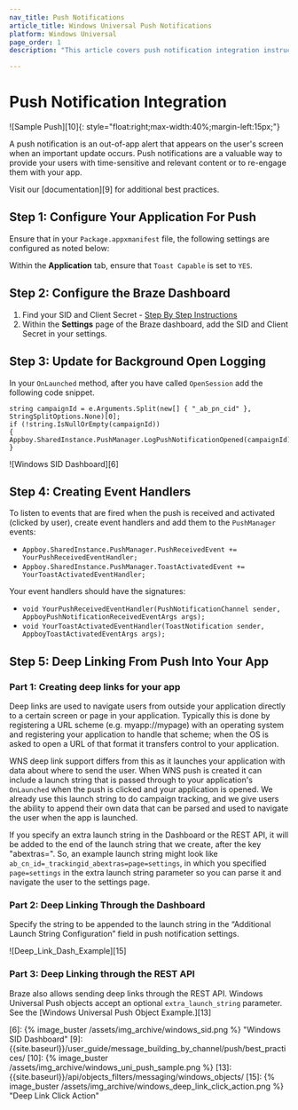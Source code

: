 ```yaml
---
nav_title: Push Notifications
article_title: Windows Universal Push Notifications
platform: Windows Universal
page_order: 1
description: "This article covers push notification integration instructions for the windows universal platform."

---
```


# Push Notification Integration

![Sample Push][10]{: style="float:right;max-width:40%;margin-left:15px;"}

A push notification is an out-of-app alert that appears on the user's screen when an important update occurs. Push notifications are a valuable way to provide your users with time-sensitive and relevant content or to re-engage them with your app.

Visit our [documentation][9] for additional best practices.

## Step 1: Configure Your Application For Push

Ensure that in your `Package.appxmanifest` file, the following settings are configured as noted below:

Within the __Application__ tab, ensure that `Toast Capable` is set to `YES`.

## Step 2: Configure the Braze Dashboard

1. Find your SID and Client Secret - [Step By Step Instructions][4]
2. Within the __Settings__ page of the Braze dashboard, add the SID and Client Secret in your settings.

## Step 3: Update for Background Open Logging

In your `OnLaunched` method, after you have called `OpenSession` add the following code snippet.

```
string campaignId = e.Arguments.Split(new[] { "_ab_pn_cid" }, StringSplitOptions.None)[0];
if (!string.IsNullOrEmpty(campaignId))
{
Appboy.SharedInstance.PushManager.LogPushNotificationOpened(campaignId);          
}
```

![Windows SID Dashboard][6]

## Step 4: Creating Event Handlers

To listen to events that are fired when the push is received and activated (clicked by user), create event handlers and add them to the `PushManager` events:

- `Appboy.SharedInstance.PushManager.PushReceivedEvent += YourPushReceivedEventHandler;`
- `Appboy.SharedInstance.PushManager.ToastActivatedEvent += YourToastActivatedEventHandler;`

Your event handlers should have the signatures:

- `void YourPushReceivedEventHandler(PushNotificationChannel sender, AppboyPushNotificationReceivedEventArgs args);`
- `void YourToastActivatedEventHandler(ToastNotification sender, AppboyToastActivatedEventArgs args);`

## Step 5: Deep Linking From Push Into Your App

### Part 1: Creating deep links for your app

Deep links are used to navigate users from outside your application directly to a certain screen or page in your application. Typically this is done by registering a URL scheme (e.g. myapp://mypage) with an operating system and registering your application to handle that scheme; when the OS is asked to open a URL of that format it transfers control to your application.

WNS deep link support differs from this as it launches your application with data about where to send the user. When WNS push is created it can include a launch string that is passed through to your application's `OnLaunched` when the push is clicked and your application is opened. We already use this launch string to do campaign tracking, and we give users the ability to append their own data that can be parsed and used to navigate the user when the app is launched.

If you specify an extra launch string in the Dashboard or the REST API, it will be added to the end of the launch string that we create, after the key "abextras=". So, an example launch string might look like `ab_cn_id=_trackingid_abextras=page=settings`, in which you specified `page=settings` in the extra launch string parameter so you can parse it and navigate the user to the settings page.

### Part 2: Deep Linking Through the Dashboard

Specify the string to be appended to the launch string in the “Additional Launch String Configuration” field in push notification settings.

![Deep_Link_Dash_Example][15]

### Part 3: Deep Linking through the REST API

Braze also allows sending deep links through the REST API. Windows Universal Push objects accept an optional `extra_launch_string` parameter. See the [Windows Universal Push Object Example.][13]

[4]: http://msdn.microsoft.com/en-us/library/windows/apps/hh465407.aspx
[6]: {% image_buster /assets/img_archive/windows_sid.png %} "Windows SID Dashboard"
[9]: {{site.baseurl}}/user_guide/message_building_by_channel/push/best_practices/
[10]: {% image_buster /assets/img_archive/windows_uni_push_sample.png %}
[13]: {{site.baseurl}}/api/objects_filters/messaging/windows_objects/
[15]: {% image_buster /assets/img_archive/windows_deep_link_click_action.png %} "Deep Link Click Action"